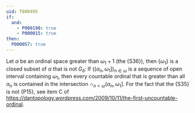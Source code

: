 ```yaml
---
uid: T000495
if:
  and:
    - P000190: true
    - P000015: true
then:
  P000057: true
---
```


Let $\alpha$ be an ordinal space greater than $\omega_1+1$ (the {S36}), then $\{\omega_1\}$ is a closed subset of $\alpha$ that is not $G_\delta$: If $((\alpha_n,\omega_1])_{n\in\omega}$ is a sequence of open interval containing $\omega_1$, then every countable ordinal that is greater than all $\alpha_n$ is contained in the intersection $\cap_{n<\omega} (\alpha_n,\omega_1]$. For the fact that the {S35} is not {P15}, see item C of <https://dantopology.wordpress.com/2009/10/11/the-first-uncountable-ordinal>.
